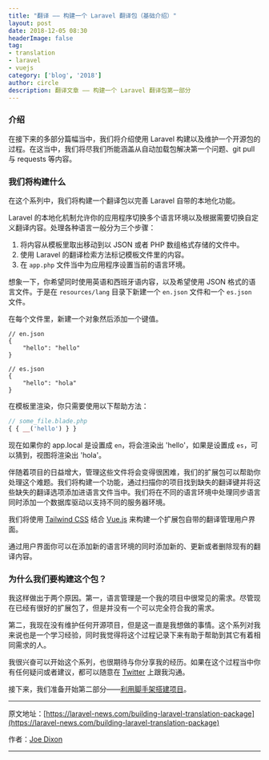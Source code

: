 ```yaml
---
title: "翻译 —— 构建一个 Laravel 翻译包（基础介绍）"
layout: post
date: 2018-12-05 08:30
headerImage: false
tag:
- translation
- laravel
- vuejs
category: ['blog', '2018']
author: circle
description: 翻译文章 —— 构建一个 Laravel 翻译包第一部分
---
```


### 介绍

在接下来的多部分篇幅当中，我们将介绍使用 Laravel 构建以及维护一个开源包的过程。在这当中，我们将尽我们所能涵盖从自动加载包解决第一个问题、git pull 与 requests 等内容。

### 我们将构建什么

在这个系列中，我们将构建一个翻译包以完善 Laravel 自带的本地化功能。

Laravel 的本地化机制允许你的应用程序切换多个语言环境以及根据需要切换自定义翻译内容。处理各种语言一般分为三个步骤：

1. 将内容从模板里取出移动到以 JSON 或者 PHP 数组格式存储的文件中。
2. 使用 Laravel 的翻译检索方法标记模板文件里的内容。
3. 在 `app.php` 文件当中为应用程序设置当前的语言环境。

想象一下，你希望同时使用英语和西班牙语内容，以及希望使用 JSON 格式的语言文件。于是在 `resources/lang` 目录下新建一个 `en.json` 文件和一个 `es.json` 文件。

在每个文件里，新建一个对象然后添加一个键值。

```
// en.json
{
    "hello": "hello"
}
```

```
// es.json
{
    "hello": "hola"
}
```

在模板里渲染，你只需要使用以下帮助方法：

```php
// some_file.blade.php
{ { __('hello') } }
```

现在如果你的 app.local 是设置成 `en`，将会渲染出 'hello'，如果是设置成 `es`，可以猜到，视图将渲染出 'hola'。

伴随着项目的日益增大，管理这些文件将会变得很困难，我们的扩展包可以帮助你处理这个难题。我们将构建一个功能，通过扫描你的项目找到缺失的翻译键并将这些缺失的翻译选项添加进语言文件当中。我们将在不同的语言环境中处理同步语言同时添加一个数据库驱动以支持不同的服务器环境。

我们将使用 [Tailwind CSS](https://tailwindcss.com/) 结合 [Vue.js](https://vuejs.org/) 来构建一个扩展包自带的翻译管理用户界面。

通过用户界面你可以在添加新的语言环境的同时添加新的、更新或者删除现有的翻译内容。

### 为什么我们要构建这个包？

我这样做出于两个原因。第一，语言管理是一个我的项目中很常见的需求。尽管现在已经有很好的扩展包了，但是并没有一个可以完全符合我的需求。

第二，我现在没有维护任何开源项目，但是这一直是我想做的事情。这个系列对我来说也是一个学习经验，同时我觉得将这个过程记录下来有助于帮助到其它有着相同需求的人。

我很兴奋可以开始这个系列，也很期待与你分享我的经历。如果在这个过程当中你有任何疑问或者建议，都可以随意在 [Twitter](https://twitter.com/_joedixon) 上跟我沟通。

接下来，我们准备开始第二部分——[利用脚手架搭建项目](https://laravel-news.com/scaffolding-a-package/)。

---
原文地址：[https://laravel-news.com/building-laravel-translation-package](https://laravel-news.com/building-laravel-translation-package)

作者：[Joe Dixon](https://laravel-news.com/@joedixon)

---



